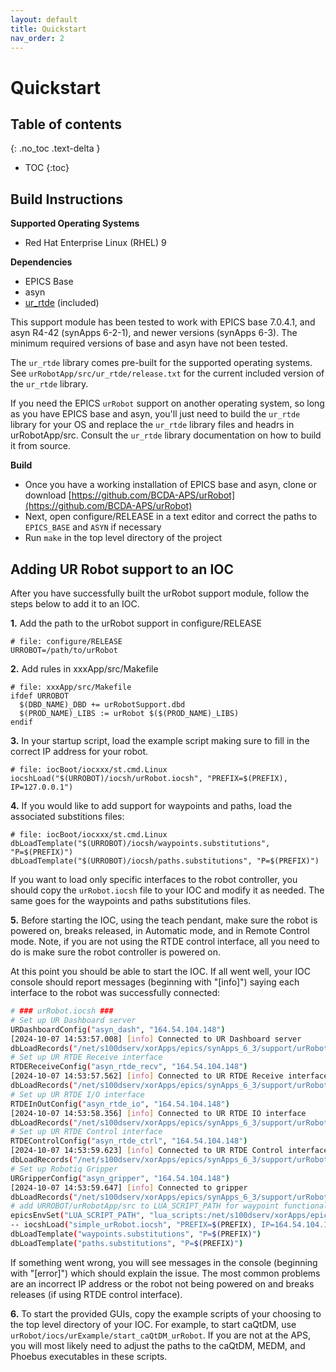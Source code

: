 ```yaml
---
layout: default
title: Quickstart
nav_order: 2
---
```


# Quickstart

## Table of contents
{: .no_toc .text-delta }

- TOC
{:toc}

## Build Instructions

**Supported Operating Systems**

- Red Hat Enterprise Linux (RHEL) 9


**Dependencies**

- EPICS Base
- asyn
- [ur_rtde](https://gitlab.com/sdurobotics/ur_rtde) (included)

This support module has been tested to work with EPICS base 7.0.4.1, and asyn R4-42 (synApps 6-2-1), and newer versions (synApps 6-3).
The minimum required versions of base and asyn have not been tested.

The `ur_rtde` library comes pre-built for the supported operating systems.
See `urRobotApp/src/ur_rtde/release.txt` for the current included version of the `ur_rtde` library.

If you need the EPICS `urRobot` support on another operating system, so long as you have EPICS base and asyn, you'll just
need to build the `ur_rtde` library for your OS and replace the `ur_rtde` library files and headrs in urRobotApp/src.
Consult the `ur_rtde` library documentation on how to build it from source.

**Build**

- Once you have a working installation of EPICS base and asyn, clone or download [https://github.com/BCDA-APS/urRobot](https://github.com/BCDA-APS/urRobot)
- Next, open configure/RELEASE in a text editor and correct the paths to `EPICS_BASE` and `ASYN` if necessary
- Run `make` in the top level directory of the project

## Adding UR Robot support to an IOC

After you have successfully built the urRobot support module, follow the steps below to add
it to an IOC.

**1\.** Add the path to the urRobot support in configure/RELEASE

```
# file: configure/RELEASE
URROBOT=/path/to/urRobot
```

**2\.** Add rules in xxxApp/src/Makefile

```
# file: xxxApp/src/Makefile
ifdef URROBOT
  $(DBD_NAME)_DBD += urRobotSupport.dbd
  $(PROD_NAME)_LIBS := urRobot $($(PROD_NAME)_LIBS)
endif
```

**3\.** In your startup script, load the example script making sure to fill in the correct IP address for your robot.

```
# file: iocBoot/iocxxx/st.cmd.Linux
iocshLoad("$(URROBOT)/iocsh/urRobot.iocsh", "PREFIX=$(PREFIX), IP=127.0.0.1")
```

**4\.** If you would like to add support for waypoints and paths, load the associated substitions files:

```
# file: iocBoot/iocxxx/st.cmd.Linux
dbLoadTemplate("$(URROBOT)/iocsh/waypoints.substitutions", "P=$(PREFIX)")
dbLoadTemplate("$(URROBOT)/iocsh/paths.substitutions", "P=$(PREFIX)")
```

If you want to load only specific interfaces to the robot controller, you should copy the `urRobot.iocsh` file
to your IOC and modify it as needed. The same goes for the waypoints and paths substitutions files.

**5\.** Before starting the IOC, using the teach pendant, make sure the robot is powered on, breaks released, in Automatic mode,
and in Remote Control mode. Note, if you are not using the RTDE control interface, all you need to do is make sure the robot
controller is powered on.

At this point you should be able to start the IOC. If all went well,
your IOC console should report messages (beginning with "[info]") saying each interface to the robot was successfully connected:
```bash
# ### urRobot.iocsh ###
# Set up UR Dashboard server
URDashboardConfig("asyn_dash", "164.54.104.148")
[2024-10-07 14:53:57.008] [info] Connected to UR Dashboard server
dbLoadRecords("/net/s100dserv/xorApps/epics/synApps_6_3/support/urRobot/db/dashboard.db", "P=bcur:, R=, PORT=asyn_dash, ADDR=0")
# Set up UR RTDE Receive interface
RTDEReceiveConfig("asyn_rtde_recv", "164.54.104.148")
[2024-10-07 14:53:57.562] [info] Connected to UR RTDE Receive interface
dbLoadRecords("/net/s100dserv/xorApps/epics/synApps_6_3/support/urRobot/db/rtde_receive.db", "P=bcur:, R=, PORT=asyn_rtde_recv, ADDR=0")
# Set up UR RTDE I/O interface
RTDEInOutConfig("asyn_rtde_io", "164.54.104.148")
[2024-10-07 14:53:58.356] [info] Connected to UR RTDE IO interface
dbLoadRecords("/net/s100dserv/xorApps/epics/synApps_6_3/support/urRobot/db/rtde_io.db", "P=bcur:, R=, PORT=asyn_rtde_io, ADDR=0")
# Set up UR RTDE Control interface
RTDEControlConfig("asyn_rtde_ctrl", "164.54.104.148")
[2024-10-07 14:53:59.623] [info] Connected to UR RTDE Control interface
dbLoadRecords("/net/s100dserv/xorApps/epics/synApps_6_3/support/urRobot/db/rtde_control.db", "P=bcur:, R=, PORT=asyn_rtde_ctrl, ADDR=0")
# Set up Robotiq Gripper
URGripperConfig("asyn_gripper", "164.54.104.148")
[2024-10-07 14:53:59.647] [info] Connected to gripper
dbLoadRecords("/net/s100dserv/xorApps/epics/synApps_6_3/support/urRobot/db/robotiq_gripper.db", "P=bcur:, R=, MIN_POS=3, MAX_POS=248, AUTO_ACTIVATE=YES, PORT=asyn_gripper, ADDR=0")
# add URROBOT/urRobotApp/src to LUA_SCRIPT_PATH for waypoint functionality
epicsEnvSet("LUA_SCRIPT_PATH", "lua_scripts:/net/s100dserv/xorApps/epics/synApps_6_3/support/urRobot/urRobotApp/src")
-- iocshLoad("simple_urRobot.iocsh", "PREFIX=$(PREFIX), IP=164.54.104.148")
dbLoadTemplate("waypoints.substitutions", "P=$(PREFIX)")
dbLoadTemplate("paths.substitutions", "P=$(PREFIX)")
```

If something went wrong, you will see messages in the console (beginning with "[error]") which should explain the issue. The
most common problems are an incorrect IP address or the robot not being powered on and breaks releases (if using RTDE control
interface).

**6\.** To start the provided GUIs, copy the example scripts of your choosing to the top level directory of your IOC.
For example, to start caQtDM, use `urRobot/iocs/urExample/start_caQtDM_urRobot`. If you are not at the APS, you will most likely
need to adjust the paths to the caQtDM, MEDM, and Phoebus executables in these scripts.
